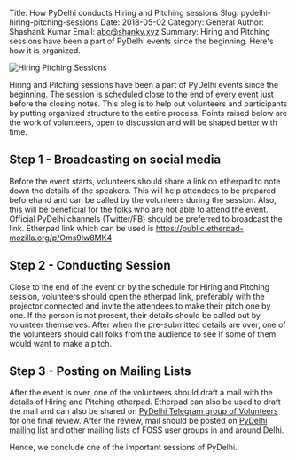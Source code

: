 Title: How PyDelhi conducts Hiring and Pitching sessions
Slug: pydelhi-hiring-pitching-sessions
Date: 2018-05-02
Category: General
Author: Shashank Kumar
Email: abc@shanky.xyz
Summary: Hiring and Pitching sessions have been a part of PyDelhi events since the beginning. Here's how it is organized.

![Hiring Pitching Sessions]({filename}/images/hiringpitching.jpg)

Hiring and Pitching sessions have been a part of PyDelhi events since the beginning. The session is scheduled close to the end of every event just before the closing notes. This blog is to help out volunteers and participants by putting organized structure to the entire process. Points raised below are the work of volunteers, open to discussion and will be shaped better with time.

## Step 1 - Broadcasting on social media

Before the event starts, volunteers should share a link on etherpad to note down the details of the speakers. This will help attendees to be prepared beforehand and can be called by the volunteers during the session. Also, this will be beneficial for the folks who are not able to attend the event. Official PyDelhi channels (Twitter/FB) should be preferred to broadcast the link. Etherpad link which can be used is https://public.etherpad-mozilla.org/p/Oms9Iw8MK4

## Step 2 - Conducting Session

Close to the end of the event or by the schedule for Hiring and Pitching session, volunteers should open the etherpad link, preferably with the projector connected and invite the attendees to make their pitch one by one. If the person is not present, their details should be called out by volunteer themselves. After when the pre-submitted details are over, one of the volunteers should call folks from the audience to see if some of them would want to make a pitch.

## Step 3 - Posting on Mailing Lists

After the event is over, one of the volunteers should draft a mail with the details of Hiring and Pitching etherpad. Etherpad can also be used to draft the mail and can also be shared on [PyDelhi Telegram group of Volunteers](https://t.me/PyDelhigroup) for one final review. After the review, mail should be posted on [PyDelhi mailing list](https://mail.python.org/mailman/listinfo/ncr-python.in) and other mailing lists of FOSS user groups in and around Delhi.

Hence, we conclude one of the important sessions of PyDelhi.
